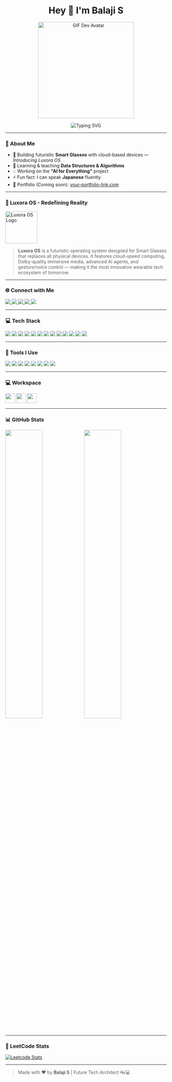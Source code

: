 <!-- GitHub README - Balaji S -->

<h1 align="center">Hey 👋 I'm Balaji S</h1>

<p align="center">
  <img src="https://i.pinimg.com/originals/47/f0/34/47f0342cec72b800463bf003eac1257e.gif" width="300" alt="GIF Dev Avatar"/>
</p>

<p align="center">
  <img src="https://readme-typing-svg.demolab.com?font=Fira+Code&weight=500&size=24&pause=1000&color=51F565&center=true&vCenter=true&width=435&lines=Full-stack+Developer;AI+Innovator+%7C+Tech+Dreamer;Smart+Glasses+Visionary+%F0%9F%92%BB;Building+Luxora+OS+%7C+Future+is+Now!" alt="Typing SVG" />
</p>

---

### 🚀 About Me

- 🔭 Building futuristic **Smart Glasses** with cloud-based devices — *Introducing Luxora OS*  
- 🌱 Learning & teaching **Data Structures & Algorithms**  
- 💡 Working on the **"AI for Everything"** project  
- ⚡ Fun fact: I can speak **Japanese** fluently  
- 📅 Portfolio (Coming soon): [your-portfolio-link.com](https://your-portfolio-link.com)

---

### 🌟 Luxora OS - Redefining Reality

<p>
  <img src="https://your-image-link.com/luxora-logo.png" alt="Luxora OS Logo" height="100"/>
</p>

> **Luxora OS** is a futuristic operating system designed for Smart Glasses that replaces all physical devices. It features cloud-speed computing, Dolby-quality immersive media, advanced AI agents, and gesture/voice control — making it the most innovative wearable tech ecosystem of tomorrow.

---

### 🌐 Connect with Me

<p align="left">
  <a href="https://github.com/balaji-dev" target="_blank">
    <img src="https://img.shields.io/badge/GitHub-balaji--dev-100000?style=for-the-badge&logo=github&logoColor=white" />
  </a>
  <a href="https://linkedin.com/in/balaji-s" target="_blank">
    <img src="https://img.shields.io/badge/LinkedIn-balaji--s-0077B5?style=for-the-badge&logo=linkedin&logoColor=white" />
  </a>
  <a href="https://leetcode.com/balajiprogarmmer" target="_blank">
    <img src="https://img.shields.io/badge/LeetCode-balajiprogarmmer-FFA116?style=for-the-badge&logo=leetcode&logoColor=white" />
  </a>
  <a href="https://www.instagram.com/__the_._black__/" target="_blank">
    <img src="https://img.shields.io/badge/Instagram-__the_._black__-E4405F?style=for-the-badge&logo=instagram&logoColor=white" />
  </a>
  <a href="https://skillrack.com/" target="_blank">
    <img src="https://img.shields.io/badge/Skillrack-BALAJ%20IDEVELOPERHUB@G-9B59B6?style=for-the-badge&logo=codeforces&logoColor=white" />
  </a>
</p>

---

### 💻 Tech Stack

<p align="left">
  <img src="https://img.icons8.com/color/48/python.png"/>
  <img src="https://img.icons8.com/color/48/c-programming.png"/>
  <img src="https://img.icons8.com/color/48/c-plus-plus-logo.png"/>
  <img src="https://img.icons8.com/color/48/java-coffee-cup-logo.png"/>
  <img src="https://img.icons8.com/color/48/html-5.png"/>
  <img src="https://img.icons8.com/color/48/css3.png"/>
  <img src="https://img.icons8.com/color/48/javascript.png"/>
  <img src="https://img.icons8.com/color/48/react-native.png"/>
  <img src="https://img.icons8.com/color/48/firebase.png"/>
  <img src="https://img.icons8.com/color/48/mongodb.png"/>
  <img src="https://img.icons8.com/color/48/nodejs.png"/>
  <img src="https://img.icons8.com/color/48/mysql-logo.png"/>
  <img src="https://img.icons8.com/color/48/graphql.png"/>
</p>

---

### 🧰 Tools I Use

<p align="left">
  <img src="https://img.icons8.com/color/48/visual-studio-code-2019.png"/>
  <img src="https://img.icons8.com/color/48/pycharm.png"/>
  <img src="https://img.icons8.com/color/48/git.png"/>
  <img src="https://img.icons8.com/dusk/64/anaconda.png"/>
  <img src="https://img.icons8.com/officel/48/java-eclipse.png"/>
  <img src="https://img.icons8.com/color/48/notion--v1.png"/>
  <img src="https://img.icons8.com/doodle/48/adobe-photoshop.png"/>
  <img src="https://img.icons8.com/color/48/figma--v1.png"/>
</p>

---

### 💻 Workspace

<p>
  <img height="30" src="https://img.shields.io/badge/Macbook-Pro_M1-ED1C24?style=for-the-badge&logo=apple&logoColor=white"/>
  <img height="30" src="https://img.shields.io/badge/NVIDIA-GTX1650-76B900?style=for-the-badge&logo=nvidia&logoColor=white"/>
  <img height="30" src="https://img.shields.io/badge/AMD-Ryzen_5_4600H-ED1C24?style=for-the-badge&logo=amd&logoColor=white"/>
</p>

---

### 📊 GitHub Stats

<p>
  <img src="https://github-readme-stats.vercel.app/api?username=balaji-dev&theme=tokyonight&show_icons=true&hide=issues" width="48%" />
  <img src="https://github-readme-streak-stats.herokuapp.com/?user=balaji-dev&theme=tokyonight" width="48%" />
</p>

---

### 🧠 LeetCode Stats

[![Leetcode Stats](https://leetcard.jacoblin.cool/balajiprogarmmer?ext=contest&theme=dark)](https://leetcode.com/balajiprogarmmer)

---

> Made with ❤️ by **Balaji S** | Future Tech Architect 👓💻
